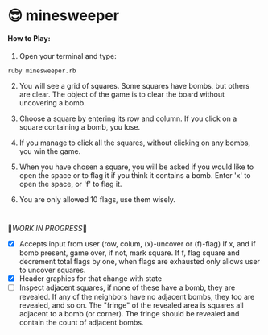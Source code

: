 # :sunglasses: minesweeper

#### How to Play:
1. Open your terminal and type:
```
ruby minesweeper.rb
```
2. You will see a grid of squares. Some squares have bombs, but others are clear. The object of the game is to clear the board without uncovering a bomb.

3. Choose a square by entering its row and column. If you click on a square containing a bomb, you lose. 

4. If you manage to click all the squares, without clicking on any bombs, you win the game.

5. When you have chosen a square, you will be asked if you would like to open the space or to flag it if you think it contains a bomb. Enter 'x' to open the space, or 'f' to flag it. 

7. You are only allowed 10 flags, use them wisely.

#

 🚧*WORK IN PROGRESS*🚧

- [x] Accepts input from user (row, colum, (x)-uncover or (f)-flag) If x, and if bomb present, game over, if not, mark square. If f, flag square and decrement total flags by one, when flags are exhausted only allows user to uncover squares.
- [x] Header graphics for that change with state 
- [ ] Inspect adjacent squares, if none of these have a bomb, they are revealed. If any of the neighbors have no adjacent bombs, they too are revealed, and so on. The "fringe" of the revealed area is squares all adjacent to a bomb (or corner). The fringe should be revealed and contain the count of adjacent bombs.